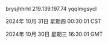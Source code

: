 brysjhhrhl 219.139.197.74 yqqlmgsycl

2024年 10月 31日 星期四 00:30:01 CST

2024年 10月 30日 星期三 16:30:01 GMT
